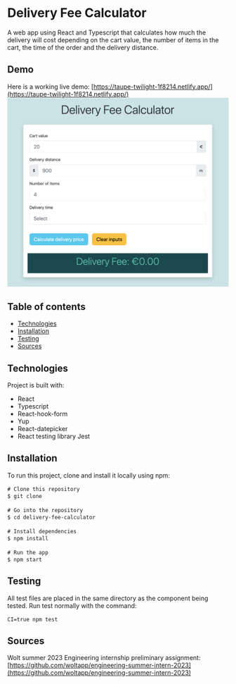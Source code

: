 # Delivery Fee Calculator

A web app using React and Typescript that calculates how much the delivery will cost depending on the cart value, the number of items in the cart, the time of the order and the delivery distance.

## Demo

Here is a working live demo: [https://taupe-twilight-1f8214.netlify.app/](https://taupe-twilight-1f8214.netlify.app/)
![App user interface](./images/app_UI.png)

## Table of contents

- [Technologies](#technologies)
- [Installation](#installation)
- [Testing](#testing)
- [Sources](#sources)

## Technologies

Project is built with:

- React
- Typescript
- React-hook-form
- Yup
- React-datepicker
- React testing library Jest

## Installation

To run this project, clone and install it locally using npm:

```shell
# Clone this repository
$ git clone

# Go into the repository
$ cd delivery-fee-calculator

# Install dependencies
$ npm install

# Run the app
$ npm start
```

## Testing

All test files are placed in the same directory as the component being tested.
Run test normally with the command:

```shell
CI=true npm test
```

## Sources

Wolt summer 2023 Engineering internship preliminary assignment:[https://github.com/woltapp/engineering-summer-intern-2023](https://github.com/woltapp/engineering-summer-intern-2023)
